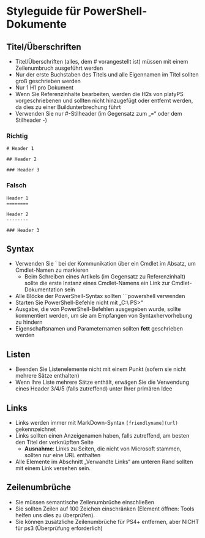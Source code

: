 # <a name="style-guide-for-powershell-docs"></a>Styleguide für PowerShell-Dokumente


## <a name="titlesheadings"></a>Titel/Überschriften

* Titel/Überschriften (alles, dem \# vorangestellt ist) müssen mit einem Zeilenumbruch ausgeführt werden
* Nur der erste Buchstaben des Titels und alle Eigennamen im Titel sollten groß geschrieben werden
* Nur 1 H1 pro Dokument
* Wenn Sie Referenzinhalte bearbeiten, werden die H2s von platyPS vorgeschriebenen und sollten nicht hinzugefügt oder entfernt werden, da dies zu einer Buildunterbrechung führt
* Verwenden Sie nur \#-Stilheader (im Gegensatz zum „=“ oder dem Stilheader \-)

### <a name="correct"></a>Richtig

```
# Header 1

## Header 2

### Header 3

```

### <a name="incorrect"></a>Falsch

```
Header 1
========

Header 2
--------

### Header 3
```

## <a name="syntax"></a>Syntax

* Verwenden Sie \` bei der Kommunikation über ein Cmdlet im Absatz, um Cmdlet-Namen zu markieren
  * Beim Schreiben eines Artikels (im Gegensatz zu Referenzinhalt) sollte die erste Instanz eines Cmdlet-Namens ein Link zur Cmdlet-Dokumentation sein
* Alle Blöcke der PowerShell-Syntax sollten &#96;&#96;&#96;powershell verwenden
* Starten Sie PowerShell-Befehle nicht mit „C:\ PS>“
* Ausgabe, die von PowerShell-Befehlen ausgegeben wurde, sollte kommentiert werden, um sie am Empfangen von Syntaxhervorhebung zu hindern
* Eigenschaftsnamen und Parameternamen sollten **fett** geschrieben werden


## <a name="lists"></a>Listen

* Beenden Sie Listenelemente nicht mit einem Punkt (sofern sie nicht mehrere Sätze enthalten)
* Wenn Ihre Liste mehrere Sätze enthält, erwägen Sie die Verwendung eines Header 3/4/5 (falls zutreffend) unter Ihrer primären Idee

## <a name="links"></a>Links

* Links werden immer mit MarkDown-Syntax `[friendlyname](url)` gekennzeichnet
* Links sollten einen Anzeigenamen haben, falls zutreffend, am besten den Titel der verknüpften Seite
  * **Ausnahme**: Links zu Seiten, die nicht von Microsoft stammen, sollten nur eine URL enthalten
* Alle Elemente im Abschnitt „Verwandte Links“ am unteren Rand sollten mit einem Link versehen sein. 

## <a name="line-breaks"></a>Zeilenumbrüche

* Sie müssen semantische Zeilenumbrüche einschließen
* Sie sollten Zeilen auf 100 Zeichen einschränken (Element öffnen: Tools helfen uns dies zu überprüfen).
* Sie können zusätzliche Zeilenumbrüche für PS4+ entfernen, aber NICHT für ps3 (Überprüfung erforderlich)
